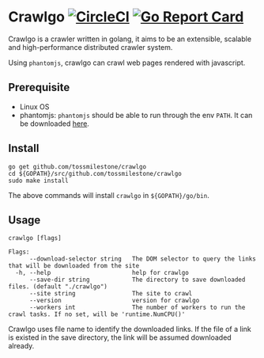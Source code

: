 # Crawlgo [![CircleCI](https://circleci.com/gh/tossmilestone/crawlgo.svg?style=shield)](https://circleci.com/gh/tossmilestone/crawlgo) [![Go Report Card](https://goreportcard.com/badge/github.com/tossmilestone/crawlgo)](https://goreportcard.com/report/github.com/tossmilestone/crawlgo)

Crawlgo is a crawler written in golang, it aims to be an extensible, scalable and high-performance distributed crawler system.

Using `phantomjs`, crawlgo can crawl web pages rendered with javascript.

## Prerequisite

* Linux OS
* phantomjs: `phantomjs` should be able to run through the env `PATH`. It can be downloaded [here](http://phantomjs.org/download.html).

## Install

```
go get github.com/tossmilestone/crawlgo
cd ${GOPATH}/src/github.com/tossmilestone/crawlgo
sudo make install
```

The above commands will install `crawlgo` in `${GOPATH}/go/bin`.

## Usage

```
crawlgo [flags]

Flags:
      --download-selector string   The DOM selector to query the links that will be downloaded from the site
  -h, --help                       help for crawlgo
      --save-dir string            The directory to save downloaded files. (default "./crawlgo")
      --site string                The site to crawl
      --version                    version for crawlgo
      --workers int                The number of workers to run the crawl tasks. If no set, will be 'runtime.NumCPU()'
```

Crawlgo uses file name to identify the downloaded links. If the file of a link is existed in the save directory, the link will be assumed downloaded already.